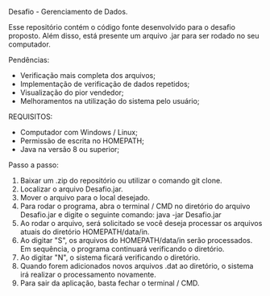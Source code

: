 Desafio - Gerenciamento de Dados.

Esse repositório contém o código fonte desenvolvido para o desafio proposto. Além disso, está presente um arquivo .jar para ser rodado no seu computador.

Pendências:
- Verificação mais completa dos arquivos;
- Implementação de verificação de dados repetidos;
- Visualização do pior vendedor;
- Melhoramentos na utilização do sistema pelo usuário;

REQUISITOS:
- Computador com Windows / Linux;
- Permissão de escrita no HOMEPATH;
- Java na versão 8 ou superior;

Passo a passo:

1. Baixar um .zip do repositório ou utilizar o comando git clone.
2. Localizar o arquivo Desafio.jar.
3. Mover o arquivo para o local desejado.
4. Para rodar o programa, abra o terminal / CMD no diretório do arquivo Desafio.jar e digite o seguinte comando:
   java -jar Desafio.jar
5. Ao rodar o arquivo, será solicitado se você deseja processar os arquivos atuais do diretório HOMEPATH/data/in.
6. Ao digitar "S", os arquivos do HOMEPATH/data/in serão processados. Em sequência, o programa continuará verificando 
   o diretório.
7. Ao digitar "N", o sistema ficará verificando o diretório.
8. Quando forem adicionados novos arquivos .dat ao diretório, o sistema irá realizar o processamento novamente. 
9. Para sair da aplicação, basta fechar o terminal / CMD.
